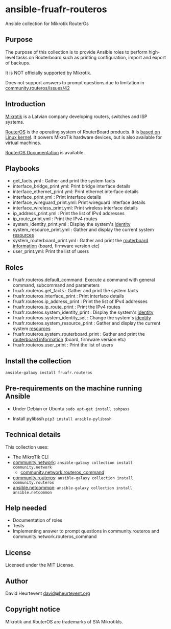 # ansible-fruafr-routeros

Ansible collection for Mikrotik RouterOs

## Purpose

The purpose of this collection is to provide Ansible roles to perform high-level tasks on Routerboard such as printing configuration, import and export of backups.

It is NOT officially supported by Mikrotik.

Does not support answers to prompt questions due to limitation in [community.routeros/issues/42](https://github.com/ansible-collections/community.routeros/issues/42)

## Introduction
[Mikrotik](https://mikrotik.com/aboutus) is a Latvian company developing routers, switches and ISP systems.

[RouterOS](https://mikrotik.com/software) is the operating system of RouterBoard products. It is [based on Linux kernel](https://help.mikrotik.com/docs/display/ROS/Getting+started). It powers MikroTik hardware devices, but is also available for virtual machines.

[RouterOS Documentation](https://help.mikrotik.com/docs/) is available.

## Playbooks
- get_facts.yml : Gather and print the system facts
- interface_bridge_print.yml: Print bridge interface details
- interface_ethernet_print.yml: Print ethernet interface details
- interface_print.yml : Print interface details
- interface_wireguard_print.yml: Print wireguard interface details
- interface_wireless_print.yml: Print wireless interface details
- ip_address_print.yml : Print the list of IPv4 addresses
- ip_route_print.yml : Print the IPv4 routes 
- system_identity_print.yml : Display the system's [identity](https://help.mikrotik.com/docs/display/ROS/Identity)
- system_resource_print.yml : Gather and display the current system [resources](https://help.mikrotik.com/docs/display/ROS/Resource)
- system_routerboard_print.yml : Gather and print the [routerboard information](https://help.mikrotik.com/docs/display/ROS/RouterBOARD) (board, firmware version etc)
- user_print.yml: Print the list of users

## Roles
- fruafr.routeros.default_command: Execute a command with general command, subcommand and parameters
- fruafr.routeros.get_facts : Gather and print the system facts
- fruafr.routeros.interface_print : Print interface details
- fruafr.routeros.ip_address_print : Print the list of IPv4 addresses
- fruafr.routeros.ip_route_print : Print the IPv4 routes 
- fruafr.routeros.system_identity_print : Display the system's [identity](https://help.mikrotik.com/docs/display/ROS/Identity)
- fruafr.routeros.system_identity_set : Change the system's [identity](https://help.mikrotik.com/docs/display/ROS/Identity)
- fruafr.routeros.system_resource_print : Gather and display the current system [resources](https://help.mikrotik.com/docs/display/ROS/Resource)
- fruafr.routeros.system_routerboard_print : Gather and print the [routerboard information](https://help.mikrotik.com/docs/display/ROS/RouterBOARD) (board, firmware version etc)
- fruafr.routeros.user_print : Print the list of users

## Install the collection
`ansible-galaxy install fruafr.routeros`

## Pre-requirements on the machine running Ansible
- Under Debian or Ubuntu 
`sudo apt-get install sshpass`

- Install pylibssh
`pip3 install ansible-pylibssh`

## Technical details
This collection uses:
- The MikroTik CLI
- [community.network](https://docs.ansible.com/ansible/latest/collections/community/network/index.html): `ansible-galaxy collection install community.network`
    - [community.network.routeros_command](https://docs.ansible.com/ansible/latest/collections/community/routeros/command_module.html#ansible-collections-community-routeros-command-module)
- [community.routeros](https://docs.ansible.com/ansible/latest/collections/community/routeros/index.html): `ansible-galaxy collection install community.routeros`
- [ansible.netcommon](https://docs.ansible.com/ansible/latest/collections/ansible/netcommon/index.html): `ansible-galaxy collection install ansible.netcommon`

## Help needed
- Documentation of roles
- Tests
- Implementing answer to prompt questions in community.routeros and community.network.routeros_command

## License
Licensed under the MIT License.

## Author
David Heurtevent <david@heurtevent.org>

## Copyright notice
Mikrotik and RouterOS are trademarks of SIA Mikrotīkls.